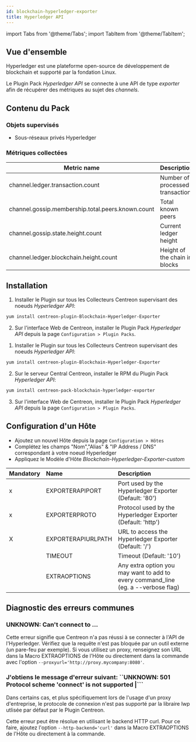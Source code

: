 ```yaml
---
id: blockchain-hyperledger-exporter
title: Hyperledger API
---
```

import Tabs from '@theme/Tabs';
import TabItem from '@theme/TabItem';


## Vue d'ensemble

Hyperledger est une plateforme open-source de développement de blockchain et 
supporté par la fondation Linux. 

Le Plugin Pack *Hyperledger API* se connecte à une API de type *exporter* afin de 
récupérer des métriques au sujet des *channels*. 

## Contenu du Pack

### Objets supervisés 

* Sous-réseaux privés Hyperledger

### Métriques collectées

<Tabs groupId="sync">
<TabItem value="Channels" label="Channels">

| Metric name                                       | Description                     |
|-------------------------------------------------- |---------------------------------|
| channel.ledger.transaction.count                  | Number of processed transaction |
| channel.gossip.membership.total.peers.known.count | Total known peers               | 
| channel.gossip.state.height.count                 | Current ledger height           |
| channel.ledger.blockchain.height.count            | Height of the chain in blocks   |

</TabItem>
</Tabs>

## Installation 

<Tabs groupId="sync">
<TabItem value="Online License" label="Online License">

1. Installer le Plugin sur tous les Collecteurs Centreon supervisant des noeuds *Hyperledger API*:

```bash
yum install centreon-plugin-Blockchain-Hyperledger-Exporter
```

2. Sur l'interface Web de Centreon, installer le Plugin Pack *Hyperledger API* depuis la page  `Configuration > Plugin Packs`.

</TabItem>
<TabItem value="Offline License" label="Offline License">

1. Installer le Plugin sur tous les Collecteurs Centreon supervisant des noeuds *Hyperledger API*:

```bash
yum install centreon-plugin-Blockchain-Hyperledger-Exporter
```

2. Sur le serveur Central Centreon, installer le RPM du Plugin Pack *Hyperledger API*:

```bash
yum install centreon-pack-blockchain-hyperledger-exporter
```

3. Sur l'interface Web de Centreon, installer le Plugin Pack *Hyperledger API* depuis la page  `Configuration > Plugin Packs`.

</TabItem>
</Tabs>

## Configuration d'un Hôte

* Ajoutez un nouvel Hôte depuis la page `Configuration > Hôtes`
* Complétez les champs "Nom","Alias" & "IP Address / DNS" correspondant à votre noeud Hyperledger
* Appliquez le Modèle d'Hôte *Blockchain-Hyperledger-Exporter-custom*

| Mandatory | Name               | Description                                                                        |
|:----------|:-------------------|:-----------------------------------------------------------------------------------|
|    x      | EXPORTERAPIPORT    | Port used by the Hyperledger Exporter (Default: '80')                              |
|    x      | EXPORTERPROTO      | Protocol used by the Hyperledger Exporter (Default: 'http')                        |
|    X      | EXPORTERAPIURLPATH | URL to access the Hyperledger Exporter (Default: '/')                              |
|           | TIMEOUT            | Timeout (Default: '10')                                                            |
|           | EXTRAOPTIONS       | Any extra option you may want to add to every command\_line (eg. a --verbose flag) |

## Diagnostic des erreurs communes

### UNKNOWN: Can't connect to ... 

Cette erreur signifie que Centreon n'a pas réussi à se connecter à l'API de 
l'Hyperledger. Vérifiez que la requête n'est pas bloquée par un outil externe
(un pare-feu par exemple). Si vous utilisez un proxy, renseignez son URL dans la
Macro EXTRAOPTIONS de l'Hôte ou directement dans la commande avec l'option 
```--proxyurl='http://proxy.mycompany:8080'```.

### J'obtiens le message d'erreur suivant:  ``UNKNOWN: 501 Protocol scheme 'connect' is not supported |```

Dans certains cas, et plus spécifiquement lors de l'usage d'un proxy 
d'entreprise, le protocole de connexion n'est pas supporté par la libraire lwp 
utlisée par défaut par le Plugin Centreon.

Cette erreur peut être résolue en utilisant le backend HTTP curl. Pour ce faire, 
ajoutez l'option ```--http-backend='curl'``` dans la Macro EXTRAOPTIONS de 
l'Hôte ou directement à la commande.
